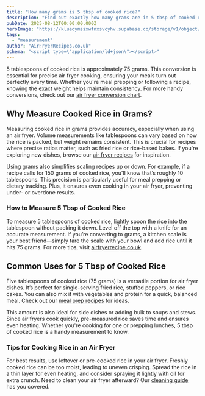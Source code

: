 ```yaml
---
title: "How many grams is 5 tbsp of cooked rice?"
description: "Find out exactly how many grams are in 5 tbsp of cooked rice with our easy conversion guide. Perfect for air fryer meal prep!"
pubDate: 2025-08-12T00:00:00.000Z
heroImage: "https://klueoymssxwfnxsvcyhv.supabase.co/storage/v1/object/public/md/how-many-grams-is-5-tbsp-of-cooked-rice-3caac9cc.webp"
tags:
  - "measurement"
author: "AirFryerRecipes.co.uk"
schema: "<script type=\"application/ld+json\"></script>"
---
```


<p>5 tablespoons of cooked rice is approximately 75 grams. This conversion is essential for precise air fryer cooking, ensuring your meals turn out perfectly every time. Whether you're meal prepping or following a recipe, knowing the exact weight helps maintain consistency. For more handy conversions, check out our <a href=https://www.airfryerrecipe.co.uk/air-fryer-conversion-chart>air fryer conversion chart</a>.</p>  

<h2>Why Measure Cooked Rice in Grams?</h2>  
<p>Measuring cooked rice in grams provides accuracy, especially when using an air fryer. Volume measurements like tablespoons can vary based on how the rice is packed, but weight remains consistent. This is crucial for recipes where precise ratios matter, such as fried rice or rice-based bakes. If you're exploring new dishes, browse our <a href=https://www.airfryerrecipe.co.uk/recipes>air fryer recipes</a> for inspiration.</p>  

<p>Using grams also simplifies scaling recipes up or down. For example, if a recipe calls for 150 grams of cooked rice, you'll know that’s roughly 10 tablespoons. This precision is particularly useful for meal prepping or dietary tracking. Plus, it ensures even cooking in your air fryer, preventing under- or overdone results.</p>  

<h3>How to Measure 5 Tbsp of Cooked Rice</h3>  
<p>To measure 5 tablespoons of cooked rice, lightly spoon the rice into the tablespoon without packing it down. Level off the top with a knife for an accurate measurement. If you’re converting to grams, a kitchen scale is your best friend—simply tare the scale with your bowl and add rice until it hits 75 grams. For more tips, visit <a href=https://www.airfryerrecipe.co.uk>airfryerrecipe.co.uk</a>.</p>  

<h2>Common Uses for 5 Tbsp of Cooked Rice</h2>  
<p>Five tablespoons of cooked rice (75 grams) is a versatile portion for air fryer dishes. It’s perfect for single-serving fried rice, stuffed peppers, or rice cakes. You can also mix it with vegetables and protein for a quick, balanced meal. Check out our <a href=https://www.airfryerrecipe.co.uk/recipe-category/meal-prep>meal prep recipes</a> for ideas.</p>  

<p>This amount is also ideal for side dishes or adding bulk to soups and stews. Since air fryers cook quickly, pre-measured rice saves time and ensures even heating. Whether you're cooking for one or prepping lunches, 5 tbsp of cooked rice is a handy measurement to know.</p>  

<h3>Tips for Cooking Rice in an Air Fryer</h3>  
<p>For best results, use leftover or pre-cooked rice in your air fryer. Freshly cooked rice can be too moist, leading to uneven crisping. Spread the rice in a thin layer for even heating, and consider spraying it lightly with oil for extra crunch. Need to clean your air fryer afterward? Our <a href=https://www.airfryerrecipe.co.uk/air-fryer-cleaner>cleaning guide</a> has you covered.</p>